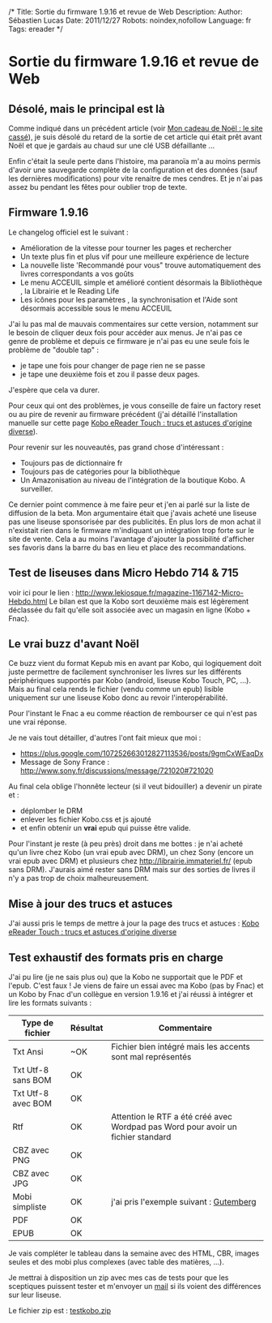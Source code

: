 /*
Title: Sortie du firmware 1.9.16 et revue de Web
Description: 
Author: Sébastien Lucas
Date: 2011/12/27
Robots: noindex,nofollow
Language: fr
Tags: ereader
*/
# Sortie du firmware 1.9.16 et revue de Web

## Désolé, mais le principal est là
Comme indiqué dans un précédent article (voir [Mon cadeau de Noël : le site cassé](/blog/cadeau-noel-site-out)), je suis désolé du retard de la sortie de cet article qui était prêt avant Noël et que je gardais au chaud sur une clé USB défaillante ...

Enfin c'était la seule perte dans l'histoire, ma paranoïa m'a au moins permis d'avoir une sauvegarde complète de la configuration et des données (sauf les dernières modifications) pour vite renaitre de mes cendres. Et je n'ai pas assez bu pendant les fêtes pour oublier trop de texte.

## Firmware 1.9.16

Le changelog officiel est le suivant :

* Amélioration de la vitesse pour tourner les pages et rechercher
* Un texte plus fin et plus vif pour une meilleure expérience de lecture
* La nouvelle liste 'Recommandé pour vous" trouve automatiquement des livres correspondants a vos goûts
* Le menu ACCEUIL simple et amélioré contient désormais la Bibliothèque , la Librairie et le Reading Life
* Les icônes pour les paramètres , la synchronisation et l'Aide sont désormais accessible sous le menu ACCEUIL

J'ai lu pas mal de mauvais commentaires sur cette version, notamment sur le besoin de cliquer deux fois pour accéder aux menus. Je n'ai pas ce genre de problème et depuis ce firmware je n'ai pas eu une seule fois le problème de "double tap" :

* je tape une fois pour changer de page rien ne se passe
* je tape une deuxième fois et zou il passe deux pages.

J'espère que cela va durer.

Pour ceux qui ont des problèmes, je vous conseille de faire un factory reset ou au pire de revenir au firmware précédent (j'ai détaillé l'installation manuelle sur cette page [Kobo eReader Touch : trucs et astuces d'origine diverse](/blog/kobo-ereader-touch-5)).

Pour revenir sur les nouveautés, pas grand chose d'intéressant :

* Toujours pas de dictionnaire fr
* Toujours pas de catégories pour la bibliothèque
* Un Amazonisation au niveau de l'intégration de la boutique Kobo. A surveiller.

Ce dernier point commence à me faire peur et j'en ai parlé sur la liste de diffusion de la beta. Mon argumentaire était que j'avais acheté une liseuse pas une liseuse sponsorisée par des publicités. En plus lors de mon achat il n'existait rien dans le firmware m'indiquant un intégration trop forte sur le site de vente. Cela a au moins l'avantage d'ajouter la possibilité d'afficher ses favoris dans la barre du bas en lieu et place des recommandations.

## Test de liseuses dans Micro Hebdo 714 & 715

voir ici pour le lien : http://www.lekiosque.fr/magazine-1167142-Micro-Hebdo.html
Le bilan est que la Kobo sort deuxième mais est légèrement déclassée du fait qu'elle soit associée avec un magasin en ligne (Kobo + Fnac).

## Le vrai buzz d'avant Noël

Ce buzz vient du format Kepub mis en avant par Kobo, qui logiquement doit juste permettre de facilement synchroniser les livres sur les différents périphériques supportés par Kobo (android, liseuse Kobo Touch, PC, ...). Mais au final cela rends le fichier (vendu comme un epub) lisible uniquement sur une liseuse Kobo donc au revoir l'interopérabilité.

Pour l'instant le Fnac a eu comme réaction de rembourser ce qui n'est pas une vrai réponse.

Je ne vais tout détailler, d'autres l'ont fait mieux que moi : 

* https://plus.google.com/107252663012827113536/posts/9gmCxWEaqDx
* Message de Sony France : http://www.sony.fr/discussions/message/721020#721020

Au final cela oblige l'honnête lecteur (si il veut bidouiller) a devenir un pirate et :

* déplomber le DRM
* enlever les fichier Kobo.css et js ajouté
* et enfin obtenir un **vrai** epub qui puisse être valide.

Pour l'instant je reste (à peu près) droit dans me bottes : je n'ai acheté qu'un livre chez Kobo (un vrai epub avec DRM), un chez Sony (encore un vrai epub avec DRM) et plusieurs chez http://librairie.immateriel.fr/ (epub sans DRM). J'aurais aimé rester sans DRM mais sur des sorties de livres il n'y a pas trop de choix malheureusement.

## Mise à jour des trucs et astuces

J'ai aussi pris le temps de mettre à jour la page des trucs et astuces : [Kobo eReader Touch : trucs et astuces d'origine diverse](/blog/kobo-ereader-touch-5)

## Test exhaustif des formats pris en charge

J'ai pu lire (je ne sais plus ou) que la Kobo ne supportait que le PDF et l'epub. C'est faux !
Je viens de faire un essai avec ma Kobo (pas by Fnac) et un Kobo by Fnac d'un collègue en version 1.9.16 et j'ai réussi à intégrer et lire les formats suivants :

Type de fichier    | Résultat  | Commentaire
---------------    | --------- | -----------
Txt Ansi           | ~OK       | Fichier bien intégré mais les accents sont mal représentés
Txt Utf-8 sans BOM | OK        |
Txt Utf-8 avec BOM | OK        |
Rtf                | OK        | Attention le RTF a été créé avec Wordpad pas Word pour avoir un fichier standard
CBZ avec PNG       | OK        |
CBZ avec JPG       | OK        |
Mobi simpliste     | OK        | j'ai pris l'exemple suivant : [Gutemberg](http://www.gutenberg.org/ebooks/18262)
PDF                | OK        |
EPUB               | OK        |

Je vais compléter le tableau dans la semaine avec des HTML, CBR, images seules et des mobi plus complexes (avec table des matières, ...).

Je mettrai à disposition un zip avec mes cas de tests pour que les sceptiques puissent tester et m'envoyer un [mail](/user/sebastien_lucas) si ils voient des différences sur leur liseuse.

Le fichier zip est : [testkobo.zip](/blog/testkobo.zip)
